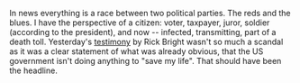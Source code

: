 In news everything is a race between two political parties. The reds and the blues. I have the perspective of a citizen: voter, taxpayer, juror, soldier (according to the president), and now -- infected, transmitting, part of a death toll. Yesterday's <a href="https://www.cnn.com/2020/05/14/politics/coronavirus-whistleblower-testimony/index.html">testimony</a> by Rick Bright wasn't so much a scandal as it was a clear statement of what was already obvious, that the US government isn't doing anything to "save my life". That should have been the headline. 
